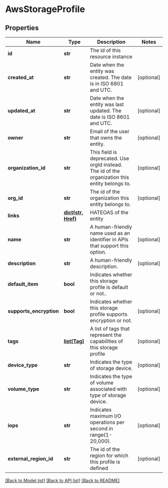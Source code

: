 # AwsStorageProfile

## Properties
Name | Type | Description | Notes
------------ | ------------- | ------------- | -------------
**id** | **str** | The id of this resource instance | 
**created_at** | **str** | Date when the entity was created. The date is in ISO 6801 and UTC. | [optional] 
**updated_at** | **str** | Date when the entity was last updated. The date is ISO 8601 and UTC. | [optional] 
**owner** | **str** | Email of the user that owns the entity. | [optional] 
**organization_id** | **str** | This field is deprecated. Use orgId instead. The id of the organization this entity belongs to. | [optional] 
**org_id** | **str** | The id of the organization this entity belongs to. | [optional] 
**links** | [**dict(str, Href)**](Href.md) | HATEOAS of the entity | 
**name** | **str** | A human-friendly name used as an identifier in APIs that support this option. | [optional] 
**description** | **str** | A human-friendly description. | [optional] 
**default_item** | **bool** | Indicates whether this storage profile is default or not.. | 
**supports_encryption** | **bool** | Indicates whether this storage profile supports encryption or not. | [optional] 
**tags** | [**list[Tag]**](Tag.md) | A list of tags that represent the capabilities of this storage profile | [optional] 
**device_type** | **str** | Indicates the type of storage device. | [optional] 
**volume_type** | **str** | Indicates the type of volume associated with type of storage device. | [optional] 
**iops** | **str** | Indicates maximum I/O operations per second in range(1-20,000). | [optional] 
**external_region_id** | **str** | The id of the region for which this profile is defined | [optional] 

[[Back to Model list]](../README.md#documentation-for-models) [[Back to API list]](../README.md#documentation-for-api-endpoints) [[Back to README]](../README.md)

